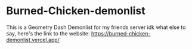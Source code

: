 # Burned-Chicken-demonlist

This is a Geometry Dash Demonlist for my friends server
idk what else to say, here's the link to the website: https://burned-chicken-demonlist.vercel.app/
